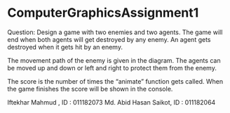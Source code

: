 # ComputerGraphicsAssignment1
Question: Design a game with two enemies and two agents. The game will end when both agents will get destroyed by any enemy. An agent gets destroyed when it gets hit by an enemy. 

The movement path of the enemy is given in the diagram. The agents can be moved up and down  or left and right to protect them from the enemy. 

The score is the number of times the “animate” function gets called. When the game finishes the score will be shown in the console. 

Iftekhar Mahmud , ID : 011182073
Md. Abid Hasan Saikot, ID : 011182064
